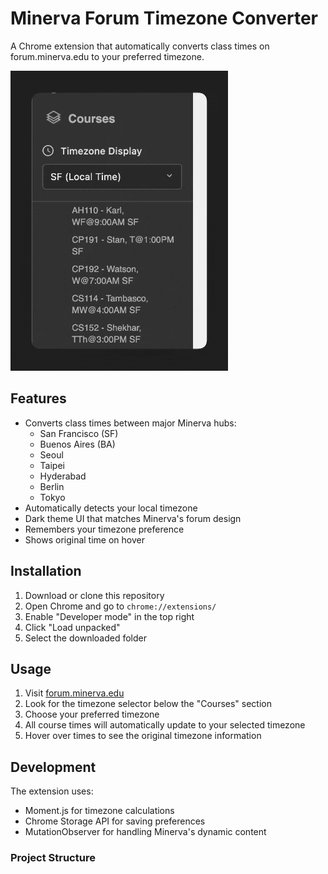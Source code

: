 # Minerva Forum Timezone Converter

A Chrome extension that automatically converts class times on forum.minerva.edu to your preferred timezone.

![alt text](demo.gif)

## Features

- Converts class times between major Minerva hubs:
  - San Francisco (SF)
  - Buenos Aires (BA)
  - Seoul
  - Taipei
  - Hyderabad
  - Berlin
  - Tokyo
- Automatically detects your local timezone
- Dark theme UI that matches Minerva's forum design
- Remembers your timezone preference
- Shows original time on hover

## Installation

1. Download or clone this repository
2. Open Chrome and go to `chrome://extensions/`
3. Enable "Developer mode" in the top right
4. Click "Load unpacked"
5. Select the downloaded folder

## Usage

1. Visit [forum.minerva.edu](https://forum.minerva.edu)
2. Look for the timezone selector below the "Courses" section
3. Choose your preferred timezone
4. All course times will automatically update to your selected timezone
5. Hover over times to see the original timezone information

## Development

The extension uses:
- Moment.js for timezone calculations
- Chrome Storage API for saving preferences
- MutationObserver for handling Minerva's dynamic content

### Project Structure
